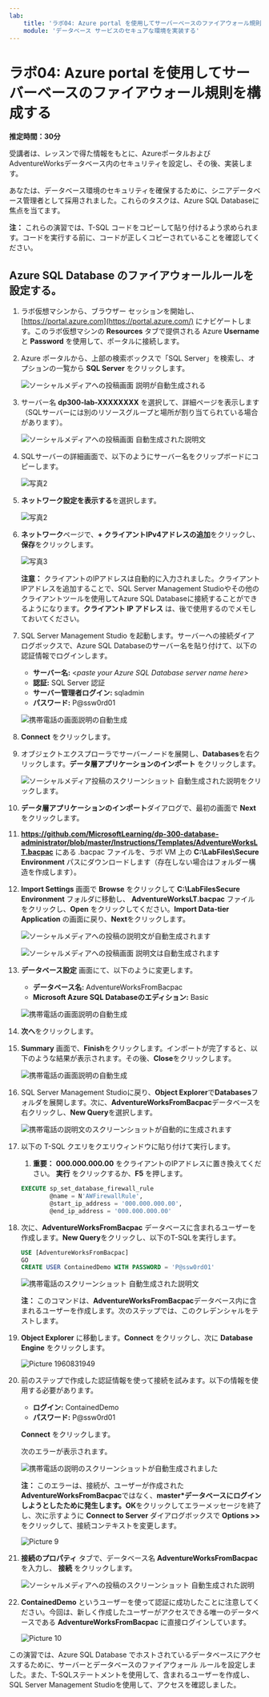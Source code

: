 ```yaml
---
lab:
    title: 'ラボ04: Azure portal を使用してサーバーベースのファイアウォール規則を構成する'
    module: 'データベース サービスのセキュアな環境を実装する'
---
```


# ラボ04: Azure portal を使用してサーバーベースのファイアウォール規則を構成する

**推定時間：30分**

受講者は、レッスンで得た情報をもとに、AzureポータルおよびAdventureWorksデータベース内のセキュリティを設定し、その後、実装します。

あなたは、データベース環境のセキュリティを確保するために、シニアデータベース管理者として採用されました。これらのタスクは、Azure SQL Databaseに焦点を当てます。

**注：** これらの演習では、T-SQL コードをコピーして貼り付けるよう求められます。コードを実行する前に、コードが正しくコピーされていることを確認してください。

## Azure SQL Database のファイアウォールルールを設定する。

1. ラボ仮想マシンから、ブラウザー セッションを開始し、[https://portal.azure.com](https://portal.azure.com/) にナビゲートします。このラボ仮想マシンの **Resources** タブで提供される Azure **Username** と **Password** を使用して、ポータルに接続します。

1. Azure ポータルから、上部の検索ボックスで「SQL Server」を検索し、オプションの一覧から **SQL Server** をクリックします。

    ![ソーシャルメディアへの投稿画面 説明が自動生成される](../images/dp-300-module-04-lab-1.png)

1. サーバー名 **dp300-lab-XXXXXXXX** を選択して、詳細ページを表示します（SQLサーバーには別のリソースグループと場所が割り当てられている場合があります）。

    ![ソーシャルメディアへの投稿画面 自動生成された説明文](../images/dp-300-module-04-lab-2.png)

1. SQLサーバーの詳細画面で、以下のようにサーバー名をクリップボードにコピーします。

    ![写真2](../images/dp-300-module-04-lab-3.png)

1. **ネットワーク設定を表示する**を選択します。

    ![写真2](../images/dp-300-module-04-lab-4.png)

1. **ネットワーク**ページで、**+ クライアントIPv4アドレスの追加**をクリックし、**保存**をクリックします。

   ![ 写真3](../images/dp-300-module-04-lab-5.png)

    **注意：** クライアントのIPアドレスは自動的に入力されました。クライアントIPアドレスを追加することで、SQL Server Management Studioやその他のクライアントツールを使用してAzure SQL Databaseに接続することができるようになります。**クライアント IP アドレス** は、後で使用するのでメモしておいてください。

1. SQL Server Management Studio を起動します。サーバーへの接続ダイアログボックスで、Azure SQL Databaseのサーバー名を貼り付けて、以下の認証情報でログインします。

    - **サーバー名:** &lt;_paste your Azure SQL Database server name here_&gt;
    - **認証:** SQL Server 認証
    - **サーバー管理者ログイン:** sqladmin
    - **パスワード:** P@ssw0rd01

    ![携帯電話の画面説明の自動生成](../images/dp-300-module-04-lab-6.png)

1. **Connect** をクリックします。

1. オブジェクトエクスプローラでサーバーノードを展開し、**Databases**を右クリックします。**データ層アプリケーションのインポート** をクリックします。

    ![ソーシャルメディア投稿のスクリーンショット 自動生成された説明](../images/dp-300-module-04-lab-7.png)をクリックします。

1. **データ層アプリケーションのインポート**ダイアログで、最初の画面で **Next** をクリックします。

1. **https://github.com/MicrosoftLearning/dp-300-database-administrator/blob/master/Instructions/Templates/AdventureWorksLT.bacpac** にある .bacpac ファイルを、ラボ VM 上の **C:\LabFiles\Secure Environment** パスにダウンロードします（存在しない場合はフォルダー構造を作成します）。

1. **Import Settings** 画面で **Browse** をクリックして **C:\LabFilesSecure Environment** フォルダに移動し、 **AdventureWorksLT.bacpac** ファイルをクリックし、**Open** をクリックしてください。**Import Data-tier Application** の画面に戻り、**Next**をクリックします。

    ![ソーシャルメディアへの投稿の説明文が自動生成されます](../images/dp-300-module-04-lab-8.png)

    ![ソーシャルメディアへの投稿画面 説明文は自動生成されます](../images/dp-300-module-04-lab-9.png)

1. **データベース設定** 画面にて、以下のように変更します。

    - **データベース名:** AdventureWorksFromBacpac
    - **Microsoft Azure SQL Databaseのエディション:** Basic

    ![携帯電話の画面説明の自動生成](../images/dp-300-module-04-lab-10.png)

1. **次へ**をクリックします。

1. **Summary** 画面で、**Finish**をクリックします。インポートが完了すると、以下のような結果が表示されます。その後、**Close**をクリックします。

    ![携帯電話の画面説明の自動生成](../images/dp-300-module-04-lab-11.png)

1. SQL Server Management Studioに戻り、**Object Explorer**で**Databases**フォルダを展開します。次に、**AdventureWorksFromBacpac**データベースを右クリックし、**New Query**を選択します。

    ![携帯電話の説明文のスクリーンショットが自動的に生成されます](../images/dp-300-module-04-lab-12.png)


1. 以下の T-SQL クエリをクエリウィンドウに貼り付けて実行します。
    1. **重要：** **000.000.000.00** をクライアントのIPアドレスに置き換えてください。 **実行** をクリックするか、**F5** を押します。

    ```sql
    EXECUTE sp_set_database_firewall_rule 
            @name = N'AWFirewallRule',
            @start_ip_address = '000.000.000.00', 
            @end_ip_address = '000.000.000.00'
    ```

1. 次に、**AdventureWorksFromBacpac** データベースに含まれるユーザーを作成します。**New Query**をクリックし、以下のT-SQLを実行します。

    ```sql
    USE [AdventureWorksFromBacpac]
    GO
    CREATE USER ContainedDemo WITH PASSWORD = 'P@ssw0rd01'
    ```

    ![携帯電話のスクリーンショット 自動生成された説明文](../images/dp-300-module-04-lab-13.png)

    **注：** このコマンドは、**AdventureWorksFromBacpac**データベース内に含まれるユーザーを作成します。次のステップでは、このクレデンシャルをテストします。

1. **Object Explorer** に移動します。**Connect** をクリックし、次に **Database Engine** をクリックします。

    ![Picture 1960831949](../images/dp-300-module-04-lab-14.png)

1. 前のステップで作成した認証情報を使って接続を試みます。以下の情報を使用する必要があります。

    - **ログイン:** ContainedDemo
    - **パスワード:** P@ssw0rd01

     **Connect** をクリックします。

     次のエラーが表示されます。

    ![携帯電話の説明のスクリーンショットが自動生成されました](../images/dp-300-module-04-lab-15.png)

    **注：** このエラーは、接続が、ユーザーが作成された**AdventureWorksFromBacpac**ではなく、**master*データベースにログインしようとしたために発生します。OK**をクリックしてエラーメッセージを終了し、次に示すように **Connect to Server** ダイアログボックスで **Options >>** をクリックして、接続コンテキストを変更します。

    ![Picture 9](../images/dp-300-module-04-lab-16.png)

1. **接続のプロパティ** タブで、データベース名 **AdventureWorksFromBacpac** を入力し、 **接続** をクリックします。

    ![ソーシャルメディアへの投稿のスクリーンショット 自動生成された説明](../images/dp-300-module-04-lab-17.png)

1. **ContainedDemo** というユーザーを使って認証に成功したことに注意してください。今回は、新しく作成したユーザーがアクセスできる唯一のデータベースである **AdventureWorksFromBacpac** に直接ログインしています。

    ![Picture 10](../images/dp-300-module-04-lab-18.png)

この演習では、Azure SQL Database でホストされているデータベースにアクセスするために、サーバーとデータベースのファイアウォール ルールを設定しました。また、T-SQLステートメントを使用して、含まれるユーザーを作成し、SQL Server Management Studioを使用して、アクセスを確認しました。
